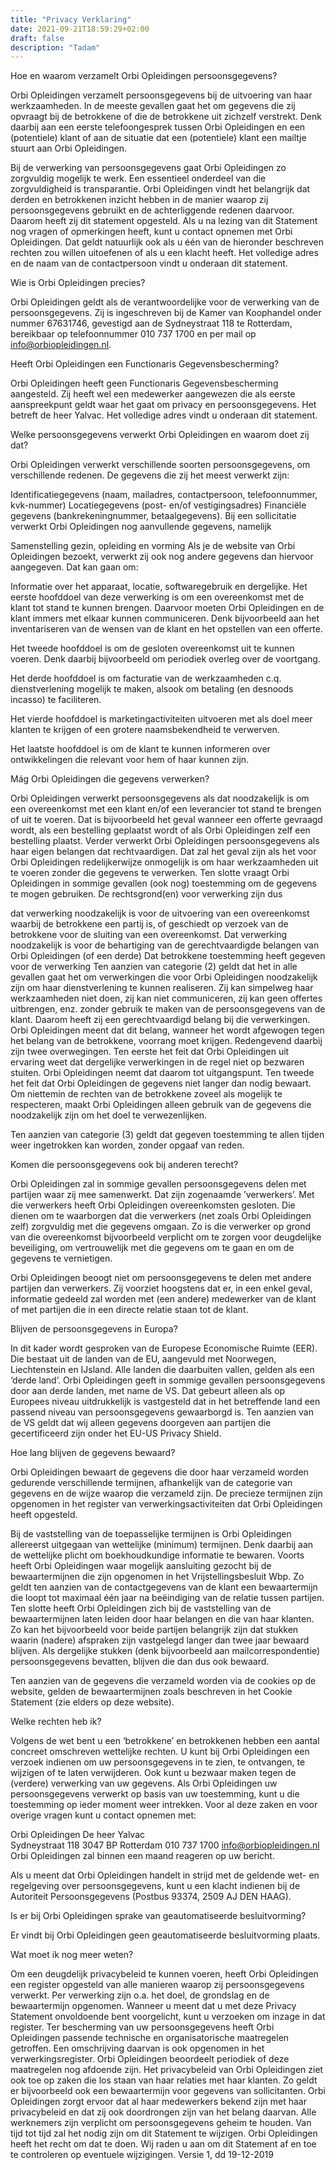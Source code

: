 ```yaml
---
title: "Privacy Verklaring"
date: 2021-09-21T18:59:29+02:00
draft: false
description: "Tadam"
---
```


Hoe en waarom verzamelt Orbi Opleidingen persoonsgegevens?

Orbi Opleidingen verzamelt persoonsgegevens bij de uitvoering van haar werkzaamheden. In de meeste gevallen gaat het om gegevens die zij opvraagt bij de betrokkene of die de betrokkene uit zichzelf verstrekt. Denk daarbij aan een eerste telefoongesprek tussen Orbi Opleidingen en een (potentiele) klant of aan de situatie dat een (potentiele) klant een mailtje stuurt aan Orbi Opleidingen.

Bij de verwerking van persoonsgegevens gaat Orbi Opleidingen zo zorgvuldig mogelijk te werk. Een essentieel onderdeel van die zorgvuldigheid is transparantie. Orbi Opleidingen vindt het belangrijk dat derden en betrokkenen inzicht hebben in de manier waarop zij persoonsgegevens gebruikt en de achterliggende redenen daarvoor. Daarom heeft zij dit statement opgesteld. Als u na lezing van dit Statement nog vragen of opmerkingen heeft, kunt u contact opnemen met Orbi Opleidingen. Dat geldt natuurlijk ook als u één van de hieronder beschreven rechten zou willen uitoefenen of als u een klacht heeft. Het volledige adres en de naam van de contactpersoon vindt u onderaan dit statement.

Wie is Orbi Opleidingen precies?

Orbi Opleidingen geldt als de verantwoordelijke voor de verwerking van de persoonsgegevens. Zij is ingeschreven bij de Kamer van Koophandel onder nummer 67631746, gevestigd aan de Sydneystraat 118 te Rotterdam, bereikbaar op telefoonnummer 010 737 1700 en per mail op info@orbiopleidingen.nl.

Heeft Orbi Opleidingen een Functionaris Gegevensbescherming?

Orbi Opleidingen heeft geen Functionaris Gegevensbescherming aangesteld. Zij heeft wel een medewerker aangewezen die als eerste aanspreekpunt geldt waar het gaat om privacy en persoonsgegevens. Het betreft de heer Yalvac. Het volledige adres vindt u onderaan dit statement.

Welke persoonsgegevens verwerkt Orbi Opleidingen en waarom doet zij dat?  

Orbi Opleidingen verwerkt verschillende soorten persoonsgegevens, om verschillende redenen. De gegevens die zij het meest verwerkt zijn:

Identificatiegegevens (naam, mailadres, contactpersoon, telefoonnummer, kvk-nummer)
Locatiegegevens (post- en/of vestigingsadres)
Financiële gegevens (bankrekeningnummer, betaalgegevens).
Bij een sollicitatie verwerkt Orbi Opleidingen nog aanvullende gegevens, namelijk

Samenstelling gezin, opleiding en vorming
Als je de website van Orbi Opleidingen bezoekt, verwerkt zij ook nog andere gegevens dan hiervoor aangegeven. Dat kan gaan om:

Informatie over het apparaat, locatie, softwaregebruik en dergelijke.
Het eerste hoofddoel van deze verwerking is om een overeenkomst met de klant tot stand te kunnen brengen. Daarvoor moeten Orbi Opleidingen en de klant immers met elkaar kunnen communiceren. Denk bijvoorbeeld aan het inventariseren van de wensen van de klant en het opstellen van een offerte.

Het tweede hoofddoel is om de gesloten overeenkomst uit te kunnen voeren. Denk daarbij bijvoorbeeld om periodiek overleg over de voortgang. 

Het derde hoofddoel is om facturatie van de werkzaamheden c.q. dienstverlening mogelijk te maken, alsook om betaling (en desnoods incasso) te faciliteren.

Het vierde hoofddoel is marketingactiviteiten uitvoeren met als doel meer klanten te krijgen of een grotere naamsbekendheid te verwerven.

Het laatste hoofddoel is om de klant te kunnen informeren over ontwikkelingen die relevant voor hem of haar kunnen zijn.

Mág Orbi Opleidingen die gegevens verwerken?

Orbi Opleidingen verwerkt persoonsgegevens als dat noodzakelijk is om een overeenkomst met een klant en/of een leverancier tot stand te brengen of uit te voeren. Dat is bijvoorbeeld het geval wanneer een offerte gevraagd wordt, als een bestelling geplaatst wordt of als Orbi Opleidingen zelf een bestelling plaatst. Verder verwerkt Orbi Opleidingen persoonsgegevens als haar eigen belangen dat rechtvaardigen. Dat zal het geval zijn als het voor Orbi Opleidingen redelijkerwijze onmogelijk is om haar werkzaamheden uit te voeren zonder die gegevens te verwerken. Ten slotte vraagt Orbi Opleidingen in sommige gevallen (ook nog) toestemming om de gegevens te mogen gebruiken. De rechtsgrond(en) voor verwerking zijn dus

dat verwerking noodzakelijk is voor de uitvoering van een overeenkomst waarbij de betrokkene een partij is, of geschiedt op verzoek van de betrokkene voor de sluiting van een overeenkomst.
Dat verwerking noodzakelijk is voor de behartiging van de gerechtvaardigde belangen van Orbi Opleidingen (of een derde)
Dat betrokkene toestemming heeft gegeven voor de verwerking
Ten aanzien van categorie (2) geldt dat het in alle gevallen gaat het om verwerkingen die voor Orbi Opleidingen noodzakelijk zijn om haar dienstverlening te kunnen realiseren. Zij kan simpelweg haar werkzaamheden niet doen, zij kan niet communiceren, zij kan geen offertes uitbrengen, enz. zonder gebruik te maken van de persoonsgegevens van de klant. Daarom heeft zij een gerechtvaardigd belang bij die verwerkingen. Orbi Opleidingen meent dat dit belang, wanneer het wordt afgewogen tegen het belang van de betrokkene, voorrang moet krijgen. Redengevend daarbij zijn twee overwegingen. Ten eerste het feit dat Orbi Opleidingen uit ervaring weet dat dergelijke verwerkingen in de regel niet op bezwaren stuiten. Orbi Opleidingen neemt dat daarom tot uitgangspunt. Ten tweede het feit dat Orbi Opleidingen de gegevens niet langer dan nodig bewaart. Om niettemin de rechten van de betrokkene zoveel als mogelijk te respecteren, maakt Orbi Opleidingen alleen gebruik van de gegevens die noodzakelijk zijn om het doel te verwezenlijken. 

Ten aanzien van categorie (3) geldt dat gegeven toestemming te allen tijden weer ingetrokken kan worden, zonder opgaaf van reden.

Komen die persoonsgegevens ook bij anderen terecht?

Orbi Opleidingen zal in sommige gevallen persoonsgegevens delen met partijen waar zij mee samenwerkt. Dat zijn zogenaamde ’verwerkers’. Met die verwerkers heeft Orbi Opleidingen overeenkomsten gesloten. Die dienen om te waarborgen dat die verwerkers (net zoals Orbi Opleidingen zelf) zorgvuldig met die gegevens omgaan. Zo is die verwerker op grond van die overeenkomst bijvoorbeeld verplicht om te zorgen voor deugdelijke beveiliging, om vertrouwelijk met die gegevens om te gaan en om de gegevens te vernietigen.

Orbi Opleidingen beoogt niet om persoonsgegevens te delen met andere partijen dan verwerkers. Zij voorziet hoogstens dat er, in een enkel geval, informatie gedeeld zal worden met (een andere) medewerker van de klant of met partijen die in een directe relatie staan tot de klant.  

Blijven de persoonsgegevens in Europa?

In dit kader wordt gesproken van de Europese Economische Ruimte (EER). Die bestaat uit de landen van de EU, aangevuld met Noorwegen, Liechtenstein en IJsland. Alle landen die daarbuiten vallen, gelden als een ‘derde land’. Orbi Opleidingen geeft in sommige gevallen persoonsgegevens door aan derde landen, met name de VS. Dat gebeurt alleen als op Europees niveau uitdrukkelijk is vastgesteld dat in het betreffende land een passend niveau van persoonsgegevens gewaarborgd is. Ten aanzien van de VS geldt dat wij alleen gegevens doorgeven aan partijen die gecertificeerd zijn onder het EU-US Privacy Shield.

Hoe lang blijven de gegevens bewaard?

Orbi Opleidingen bewaart de gegevens die door haar verzameld worden gedurende verschillende termijnen, afhankelijk van de categorie van gegevens en de wijze waarop die verzameld zijn. De precieze termijnen zijn opgenomen in het register van verwerkingsactiviteiten dat Orbi Opleidingen heeft opgesteld.

Bij de vaststelling van de toepasselijke termijnen is Orbi Opleidingen allereerst uitgegaan van wettelijke (minimum) termijnen. Denk daarbij aan de wettelijke plicht om boekhoudkundige informatie te bewaren. Voorts heeft Orbi Opleidingen waar mogelijk aansluiting gezocht bij de bewaartermijnen die zijn opgenomen in het Vrijstellingsbesluit Wbp. Zo geldt ten aanzien van de contactgegevens van de klant een bewaartermijn die loopt tot maximaal één jaar na beëindiging van de relatie tussen partijen. Ten slotte heeft Orbi Opleidingen zich bij de vaststelling van de bewaartermijnen laten leiden door haar belangen en die van haar klanten. Zo kan het bijvoorbeeld voor beide partijen belangrijk zijn dat stukken waarin (nadere) afspraken zijn vastgelegd  langer dan twee jaar bewaard blijven. Als dergelijke stukken (denk bijvoorbeeld aan mailcorrespondentie) persoonsgegevens bevatten, blijven die dan dus ook bewaard.

Ten aanzien van de gegevens die verzameld worden via de cookies op de website, gelden de bewaartermijnen zoals beschreven in het Cookie Statement (zie elders op deze website).

Welke rechten heb ik?

Volgens de wet bent u een ‘betrokkene’ en betrokkenen hebben een aantal concreet omschreven wettelijke rechten. U kunt bij Orbi Opleidingen een verzoek indienen om uw persoonsgegevens in te zien, te ontvangen, te wijzigen of te laten verwijderen. Ook kunt u bezwaar maken tegen de (verdere) verwerking van uw gegevens. Als Orbi Opleidingen uw persoonsgegevens verwerkt op basis van uw toestemming, kunt u die toestemming op ieder moment weer intrekken. Voor al deze zaken en voor overige vragen kunt u contact opnemen met:

Orbi Opleidingen
De heer Yalvac  
Sydneystraat 118
3047 BP Rotterdam
010 737 1700
info@orbiopleidingen.nl
Orbi Opleidingen zal binnen een maand reageren op uw bericht.

Als u meent dat Orbi Opleidingen handelt in strijd met de geldende wet- en regelgeving over persoonsgegevens, kunt u een klacht indienen bij de Autoriteit Persoonsgegevens (Postbus 93374, 2509 AJ DEN HAAG).

Is er bij Orbi Opleidingen sprake van geautomatiseerde besluitvorming?

Er vindt bij Orbi Opleidingen geen geautomatiseerde besluitvorming plaats.  

Wat moet ik nog meer weten?

Om een deugdelijk privacybeleid te kunnen voeren, heeft Orbi Opleidingen een register opgesteld van alle manieren waarop zij persoonsgegevens verwerkt. Per verwerking zijn o.a. het doel, de grondslag en de bewaartermijn opgenomen. Wanneer u meent dat u met deze Privacy Statement onvoldoende bent voorgelicht, kunt u verzoeken om inzage in dat register.
Ter bescherming van uw persoonsgegevens heeft Orbi Opleidingen passende technische en organisatorische maatregelen getroffen. Een omschrijving daarvan is ook opgenomen in het verwerkingsregister. Orbi Opleidingen beoordeelt periodiek of deze maatregelen nog afdoende zijn.
Het privacybeleid van Orbi Opleidingen ziet ook toe op zaken die los staan van haar relaties met haar klanten. Zo geldt er bijvoorbeeld ook een bewaartermijn voor gegevens van sollicitanten.
Orbi Opleidingen zorgt ervoor dat al haar medewerkers bekend zijn met haar privacybeleid en dat zij ook doordrongen zijn van het belang daarvan. Alle werknemers zijn verplicht om persoonsgegevens geheim te houden.
Van tijd tot tijd zal het nodig zijn om dit Statement te wijzigen. Orbi Opleidingen heeft het recht om dat te doen. Wij raden u aan om dit Statement af en toe te controleren op eventuele wijzigingen.
Versie 1, dd 19-12-2019